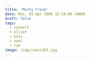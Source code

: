 ```yaml
---
title: 'Minty Fresh'
date: Mon, 03 Apr 2006 15:18:00 +0000
draft: false
tags:
  - concert
  - elliot
  - kiss
  - noel
  - rob
image: /img/comic165.jpg
---
```



